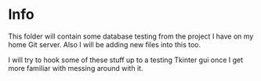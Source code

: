 # Info
This folder will contain some database testing from the project I have on my home Git server.
Also I will be adding new files into this too.

I will try to hook some of these stuff up to a testing Tkinter gui once I get more familiar
with messing around with it.